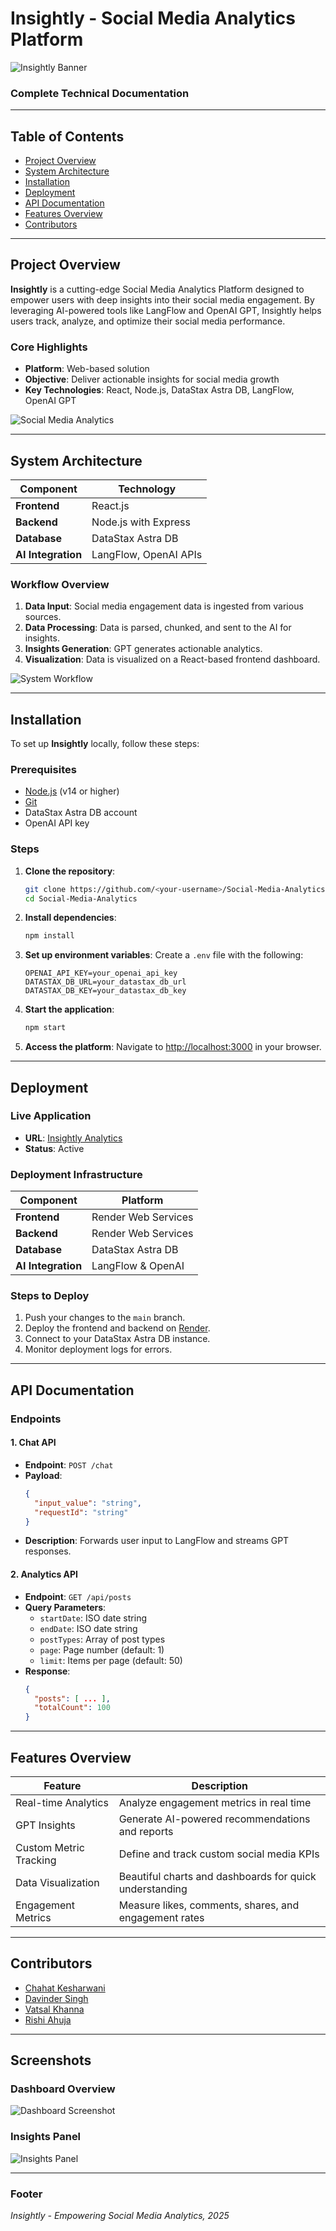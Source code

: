 # Insightly - Social Media Analytics Platform

![Insightly Banner](https://via.placeholder.com/1200x400?text=Insightly+-+Social+Media+Analytics+Platform)

### Complete Technical Documentation

---

## Table of Contents
- [Project Overview](#project-overview)
- [System Architecture](#system-architecture)
- [Installation](#installation)
- [Deployment](#deployment)
- [API Documentation](#api-documentation)
- [Features Overview](#features-overview)
- [Contributors](#contributors)

---

## Project Overview
**Insightly** is a cutting-edge Social Media Analytics Platform designed to empower users with deep insights into their social media engagement. By leveraging AI-powered tools like LangFlow and OpenAI GPT, Insightly helps users track, analyze, and optimize their social media performance.

### **Core Highlights**
- **Platform**: Web-based solution
- **Objective**: Deliver actionable insights for social media growth
- **Key Technologies**: React, Node.js, DataStax Astra DB, LangFlow, OpenAI GPT

![Social Media Analytics](https://via.placeholder.com/800x400?text=Social+Media+Analytics)

---

## System Architecture
| **Component**          | **Technology**         |
|-------------------------|-------------------------|
| **Frontend**            | React.js               |
| **Backend**             | Node.js with Express   |
| **Database**            | DataStax Astra DB      |
| **AI Integration**      | LangFlow, OpenAI APIs  |

### **Workflow Overview**
1. **Data Input**: Social media engagement data is ingested from various sources.
2. **Data Processing**: Data is parsed, chunked, and sent to the AI for insights.
3. **Insights Generation**: GPT generates actionable analytics.
4. **Visualization**: Data is visualized on a React-based frontend dashboard.

![System Workflow](https://via.placeholder.com/800x400?text=System+Architecture+Workflow)

---

## Installation

To set up **Insightly** locally, follow these steps:

### Prerequisites
- [Node.js](https://nodejs.org/) (v14 or higher)
- [Git](https://git-scm.com/)
- DataStax Astra DB account
- OpenAI API key

### Steps
1. **Clone the repository**:
   ```bash
   git clone https://github.com/<your-username>/Social-Media-Analytics.git
   cd Social-Media-Analytics
   ```

2. **Install dependencies**:
   ```bash
   npm install
   ```

3. **Set up environment variables**:
   Create a `.env` file with the following:
   ```env
   OPENAI_API_KEY=your_openai_api_key
   DATASTAX_DB_URL=your_datastax_db_url
   DATASTAX_DB_KEY=your_datastax_db_key
   ```

4. **Start the application**:
   ```bash
   npm start
   ```

5. **Access the platform**:
   Navigate to [http://localhost:3000](http://localhost:3000) in your browser.

---

## Deployment

### **Live Application**
- **URL**: [Insightly Analytics](https://socialanalytics-client.onrender.com/)
- **Status**: Active

### **Deployment Infrastructure**
| **Component**          | **Platform**         |
|-------------------------|----------------------|
| **Frontend**            | Render Web Services  |
| **Backend**             | Render Web Services  |
| **Database**            | DataStax Astra DB    |
| **AI Integration**      | LangFlow & OpenAI    |

### Steps to Deploy
1. Push your changes to the `main` branch.
2. Deploy the frontend and backend on [Render](https://render.com/).
3. Connect to your DataStax Astra DB instance.
4. Monitor deployment logs for errors.

---

## API Documentation
### **Endpoints**
#### 1. Chat API
- **Endpoint**: `POST /chat`
- **Payload**:
  ```json
  {
    "input_value": "string",
    "requestId": "string"
  }
  ```
- **Description**: Forwards user input to LangFlow and streams GPT responses.

#### 2. Analytics API
- **Endpoint**: `GET /api/posts`
- **Query Parameters**:
  - `startDate`: ISO date string
  - `endDate`: ISO date string
  - `postTypes`: Array of post types
  - `page`: Page number (default: 1)
  - `limit`: Items per page (default: 50)
- **Response**:
  ```json
  {
    "posts": [ ... ],
    "totalCount": 100
  }
  ```

---

## Features Overview

| **Feature**                | **Description**                                           |
|----------------------------|-----------------------------------------------------------|
| Real-time Analytics        | Analyze engagement metrics in real time                  |
| GPT Insights               | Generate AI-powered recommendations and reports          |
| Custom Metric Tracking     | Define and track custom social media KPIs                |
| Data Visualization         | Beautiful charts and dashboards for quick understanding  |
| Engagement Metrics         | Measure likes, comments, shares, and engagement rates    |

---

## Contributors
- [Chahat Kesharwani](https://github.com/chahatkesh)  
- [Davinder Singh](https://github.com/Davinder1436)  
- [Vatsal Khanna](https://github.com/VatsalKhanna5)  
- [Rishi Ahuja](https://github.com/RishiAhuja)

---

## Screenshots

### Dashboard Overview
![Dashboard Screenshot](https://via.placeholder.com/800x400?text=Dashboard+Screenshot)

### Insights Panel
![Insights Panel](https://via.placeholder.com/800x400?text=Insights+Panel)

---

### Footer
_Insightly - Empowering Social Media Analytics, 2025_
